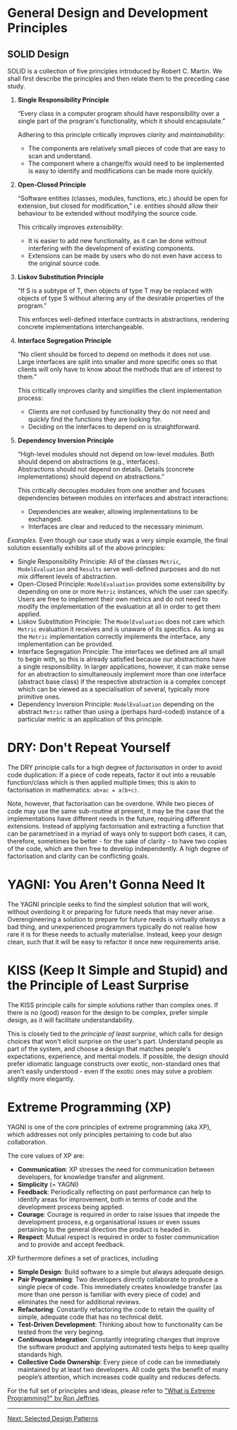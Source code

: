 # General Design and Development Principles

## SOLID Design

SOLID is a collection of five principles introduced by Robert C. Martin.
We shall first describe the principles and then relate them to the preceding case study. 

 1. **Single Responsibility Principle**

    “Every class in a computer program should have responsibility over a single part of the program's functionality, which it should encapsulate.”
    
    Adhering to this principle critically improves *clarity* and *maintainability*:
    * The components are relatively small pieces of code that are easy to scan and understand.
    * The component where a change/fix would need to be implemented is easy to identify and modifications can be made more quickly.

 2. **Open-Closed Principle**

    “Software entities (classes, modules, functions, etc.) should be open for extension, but closed for modification,” i.e. entities should allow their behaviour to be extended without modifying the source code.
    
    This critically improves *extensibility*:
    * It is easier to add new functionality, as it can be done without interfering with the development of existing components.
    * Extensions can be made by users who do not even have access to the original source code.

 3. **Liskov Substitution Principle**

    “If S is a subtype of T, then objects of type T may be replaced with objects of type S without altering any of the desirable properties of the program.”
    
    This enforces well-defined interface contracts in abstractions, rendering concrete implementations interchangeable.

 4. **Interface Segregation Principle**

    “No client should be forced to depend on methods it does not use. Large interfaces are split into smaller and more specific ones so that clients will only have to know about the methods that are of interest to them.”
    
    This critically improves clarity and simplifies the client implementation process:
    * Clients are not confused by functionality they do not need and quickly find the functions they are looking for.
    * Deciding on the interfaces to depend on is straightforward.

 5. **Dependency Inversion Principle**

    “High-level modules should not depend on low-level modules. Both should depend on abstractions (e.g., interfaces).  
    Abstractions should not depend on details. Details (concrete implementations) should depend on abstractions.”
    
    This critically decouples modules from one another and focuses dependencies between modules on interfaces and abstract interactions:
    * Dependencies are weaker, allowing implementations to be exchanged.
    * Interfaces are clear and reduced to the necessary minimum.
   

*Examples.* Even though our case study was a very simple example, the final solution essentially exhibits all of the above principles:

 * Single Responsibility Principle: All of the classes `Metric`, `ModelEvaluation` and `Results` serve well-defined purposes and do not mix different levels of abstraction.
 * Open-Closed Principle: `ModelEvaluation` provides some extensibility by depending on one or more `Metric` instances, which the user can specify. Users are free to implement their own metrics and do not need to modify the implementation of the evaluation at all in order to get them applied.
 * Liskov Substitution Principle: The `ModelEvaluation` does not care which `Metric` evaluation it receives and is unaware of its specifics. As long as the `Metric` implementation correctly implements the interface, any implementation can be provided.
 * Interface Segregation Principle: The interfaces we defined are all small to begin with, so this is already satisfied because our abstractions have a single responsibility. In larger applications, however, it can make sense for an abstraction to simultaneously implement more than one interface (abstract base class) if the respective abstraction is a complex concept which can be viewed as a specialisation of several, typically more primitive ones.
 * Dependency Inversion Principle: `ModelEvaluation` depending on the abstract `Metric` rather than using a (perhaps hard-coded) instance of a particular metric is an application of this principle.

# DRY: Don't Repeat Yourself

The DRY principle calls for a high degree of *factorisation* in order to avoid code duplication: 
If a piece of code repeats, factor it out into a reusable function/class which is then applied multiple times; this is akin to factorisation in mathematics: `ab+ac = a(b+c)`.

Note, however, that factorisation can be overdone. While two pieces of code may use the same sub-routine at present, it may be the case that the implementations have different needs in the future, requiring different extensions. 
Instead of applying factorisation and extracting a function that can be parametrised in a myriad of ways only to support both cases, it can, therefore,  sometimes be better - for the sake of clarity - to have two copies of the code, which are then free to develop independently.
A high degree of factorisation and clarity can be conflicting goals. 

# YAGNI: You Aren't Gonna Need It

The YAGNI principle seeks to find the simplest solution that will work, without overdoing it or preparing for future needs that may never arise.
Overengineering a solution to prepare for future needs is virtually *always* a bad thing, and unexperienced programmers typically do not realise how rare it is for these needs to actually materialise.
Instead, keep your design clean, such that it will be easy to refactor it once new requirements arise.

# KISS (Keep It Simple and Stupid) and the Principle of Least Surprise

The KISS principle calls for simple solutions rather than complex ones. 
If there is no (good) reason for the design to be complex, prefer simple design, as it will facilitate understandability.

This is closely tied to the *principle of least surprise*, which calls for design choices that won't elicit surprise on the user's part. 
Understand people as part of the system, and choose a design that matches people's expectations, experience, and mental models. 
If possible, the design should prefer idiomatic language constructs over exotic, non-standard ones that aren't easily understood - even if the exotic ones may solve a problem slightly more elegantly.

# Extreme Programming (XP)

YAGNI is one of the core principles of extreme programming (aka XP), which addresses not only principles pertaining to code but also collaboration.

The core values of XP are:
  * **Communication**: XP stresses the need for communication between developers, for knowledge transfer and alignment.
  * **Simplicity** (= YAGNI)
  * **Feedback**: Periodically reflecting on past performance can help to identify areas for improvement, both in terms of code and the development process being applied.
  * **Courage**: Courage is required in order to raise issues that impede the development process, e.g organisational issues or even issues pertaining to the general direction the product is headed in.
  * **Respect**: Mutual respect is required in order to foster communication and to provide and accept feedback.

XP furthermore defines a set of practices, including
  * **Simple Design**: Build software to a simple but always adequate design.
  * **Pair Programming**: Two developers directly collaborate to produce a single piece of code. This immediately creates knowledge transfer (as more than one person is familiar with every piece of code) and eliminates the need for additional reviews.
  * **Refactoring**: Constantly refactoring the code to retain the quality of simple, adequate code that has no technical debt.
  * **Test-Driven Development**: Thinking about how to functionality can be tested from the very beginng.
  * **Continuous Integration**: Constantly integrating changes that improve the software product and applying automated tests helps to keep quality standards high.
  * **Collective Code Ownership**: Every piece of code can be immediately maintained by at least two developers. All code gets the benefit of many people’s attention, which increases code quality and reduces defects.

For the full set of principles and ideas, please refer to ["What is Extreme Programming?" by Ron Jeffries](https://ronjeffries.com/xprog/what-is-extreme-programming/).


<hr>

[Next: Selected Design Patterns](../04-selected-design-patterns/README.md)

